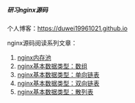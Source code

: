 ##### 研习nginx源码

个人博客：https://duwei19961021.github.io

nginx源码阅读系列文章：

1. [nginx内存池](https://duwei19961021.github.io/2021/03/18/ngx_mem_pool)
2. [nginx基本数据类型：数组](https://duwei19961021.github.io/2021/03/17/ngx_array/)
3. [nginx基本数据类型：单向链表](https://duwei19961021.github.io/2021/03/22/ngx_list/)
4. [nginx基本数据类型：双向链表](https://duwei19961021.github.io/2021/03/21/ngx_queue/)
5. [nginx基本数据类型：散列表](https://duwei19961021.github.io/2021/03/23/ngx_hash/)